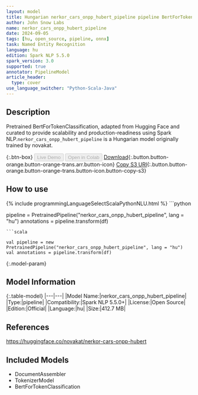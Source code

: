 ```yaml
---
layout: model
title: Hungarian nerkor_cars_onpp_hubert_pipeline pipeline BertForTokenClassification from novakat
author: John Snow Labs
name: nerkor_cars_onpp_hubert_pipeline
date: 2024-09-05
tags: [hu, open_source, pipeline, onnx]
task: Named Entity Recognition
language: hu
edition: Spark NLP 5.5.0
spark_version: 3.0
supported: true
annotator: PipelineModel
article_header:
  type: cover
use_language_switcher: "Python-Scala-Java"
---
```


## Description

Pretrained BertForTokenClassification, adapted from Hugging Face and curated to provide scalability and production-readiness using Spark NLP.`nerkor_cars_onpp_hubert_pipeline` is a Hungarian model originally trained by novakat.

{:.btn-box}
<button class="button button-orange" disabled>Live Demo</button>
<button class="button button-orange" disabled>Open in Colab</button>
[Download](https://s3.amazonaws.com/auxdata.johnsnowlabs.com/public/models/nerkor_cars_onpp_hubert_pipeline_hu_5.5.0_3.0_1725511550361.zip){:.button.button-orange.button-orange-trans.arr.button-icon}
[Copy S3 URI](s3://auxdata.johnsnowlabs.com/public/models/nerkor_cars_onpp_hubert_pipeline_hu_5.5.0_3.0_1725511550361.zip){:.button.button-orange.button-orange-trans.button-icon.button-copy-s3}

## How to use



<div class="tabs-box" markdown="1">
{% include programmingLanguageSelectScalaPythonNLU.html %}
```python

pipeline = PretrainedPipeline("nerkor_cars_onpp_hubert_pipeline", lang = "hu")
annotations =  pipeline.transform(df)   

```
```scala

val pipeline = new PretrainedPipeline("nerkor_cars_onpp_hubert_pipeline", lang = "hu")
val annotations = pipeline.transform(df)

```
</div>

{:.model-param}
## Model Information

{:.table-model}
|---|---|
|Model Name:|nerkor_cars_onpp_hubert_pipeline|
|Type:|pipeline|
|Compatibility:|Spark NLP 5.5.0+|
|License:|Open Source|
|Edition:|Official|
|Language:|hu|
|Size:|412.7 MB|

## References

https://huggingface.co/novakat/nerkor-cars-onpp-hubert

## Included Models

- DocumentAssembler
- TokenizerModel
- BertForTokenClassification
